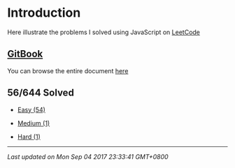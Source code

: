 # Introduction

Here illustrate the problems I solved using JavaScript on [LeetCode](https://leetcode.com/)

## [GitBook](https://rubychi1.gitbooks.io/leetcode/)

You can browse the entire document [here](https://rubychi1.gitbooks.io/leetcode/)

## 56/644 Solved

* [Easy \(54\)](/easy.md)

* [Medium \(1\)](/medium.md)

* [Hard \(1\)](/hard.md)

<hr/>

*Last updated on Mon Sep 04 2017 23:33:41 GMT+0800*
